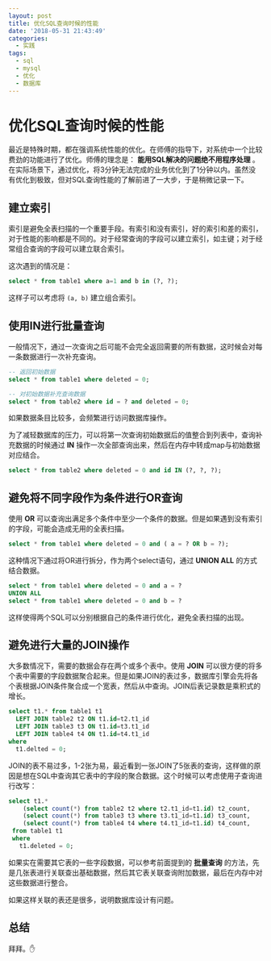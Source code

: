 ```yaml
---
layout: post
title: 优化SQL查询时候的性能
date: '2018-05-31 21:43:49'
categories:
  - 实践
tags:
  - sql
  - mysql
  - 优化
  - 数据库
---
```


# 优化SQL查询时候的性能

最近是特殊时期，都在强调系统性能的优化。在师傅的指导下，对系统中一个比较费劲的功能进行了优化。师傅的理念是： **能用SQL解决的问题绝不用程序处理** 。在实际场景下，通过优化，将3分钟无法完成的业务优化到了1分钟以内。虽然没有优化到极致，但对SQL查询性能的了解前进了一大步，于是稍微记录一下。

## 建立索引

索引是避免全表扫描的一个重要手段。有索引和没有索引，好的索引和差的索引，对于性能的影响都是不同的。对于经常查询的字段可以建立索引，如主键；对于经常组合查询的字段可以建立联合索引。

这次遇到的情况是：

```sql
select * from table1 where a=1 and b in (?, ?);
```

这样子可以考虑将 `(a, b)` 建立组合索引。

## 使用IN进行批量查询

一般情况下，通过一次查询之后可能不会完全返回需要的所有数据，这时候会对每一条数据进行一次补充查询。

```sql
-- 返回初始数据
select * from table1 where deleted = 0;

-- 对初始数据补充查询数据
select * from table2 where id = ? and deleted = 0;
```

如果数据条目比较多，会频繁进行访问数据库操作。

为了减轻数据库的压力，可以将第一次查询初始数据后的值整合到列表中，查询补充数据的时候通过 **IN** 操作一次全部查询出来，然后在内存中转成map与初始数据对应结合。

```sql
select * from table2 where deleted = 0 and id IN (?, ?, ?);
```

## 避免将不同字段作为条件进行OR查询

使用 **OR** 可以查询出满足多个条件中至少一个条件的数据。但是如果遇到没有索引的字段，可能会造成无用的全表扫描。

```sql
select * from table1 where deleted = 0 and ( a = ? OR b = ?);
```

这种情况下通过将OR进行拆分，作为两个select语句，通过 **UNION ALL** 的方式结合数据。

```sql
select * from table1 where deleted = 0 and a = ?
UNION ALL
select * from table1 where deleted = 0 and b = ?
```

这样使得两个SQL可以分别根据自己的条件进行优化，避免全表扫描的出现。

## 避免进行大量的JOIN操作

大多数情况下，需要的数据会存在两个或多个表中。使用 **JOIN** 可以很方便的将多个表中需要的字段数据聚合起来。但是如果JOIN的表过多，数据库引擎会先将各个表根据JOIN条件聚合成一个宽表，然后从中查询。JOIN后表记录数是乘积式的增长。

```sql
select t1.* from table1 t1
  LEFT JOIN table2 t2 ON t1.id=t2.t1_id
  LEFT JOIN table3 t3 ON t1.id=t3.t1_id
  LEFT JOIN table4 t4 ON t1.id=t4.t1_id
where
  t1.delted = 0;
```

JOIN的表不易过多，1-2张为易，最近看到一张JOIN了5张表的查询，这样做的原因是想在SQL中查询其它表中的字段的聚合数据。这个时候可以考虑使用子查询进行改写：

```sql
select t1.*
    (select count(*) from table2 t2 where t2.t1_id=t1.id) t2_count,
    (select count(*) from table3 t3 where t3.t1_id=t1.id) t3_count,
    (select count(*) from table4 t4 where t4.t1_id=t1.id) t4_count,
 from table1 t1
 where
   t1.deleted = 0;
```

如果实在需要其它表的一些字段数据，可以参考前面提到的 **批量查询** 的方法，先是几张表进行关联查出基础数据，然后其它表关联查询附加数据，最后在内存中对这些数据进行整合。

如果这样关联的表还是很多，说明数据库设计有问题。

## 总结

拜拜。:hand:
